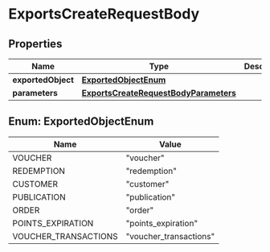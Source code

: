 

# ExportsCreateRequestBody


## Properties

| Name | Type | Description |
|------------ | ------------- | ------------- |
|**exportedObject** | [**ExportedObjectEnum**](#ExportedObjectEnum) |  |
|**parameters** | [**ExportsCreateRequestBodyParameters**](ExportsCreateRequestBodyParameters.md) |  |



## Enum: ExportedObjectEnum

| Name | Value |
|---- | -----|
| VOUCHER | &quot;voucher&quot; |
| REDEMPTION | &quot;redemption&quot; |
| CUSTOMER | &quot;customer&quot; |
| PUBLICATION | &quot;publication&quot; |
| ORDER | &quot;order&quot; |
| POINTS_EXPIRATION | &quot;points_expiration&quot; |
| VOUCHER_TRANSACTIONS | &quot;voucher_transactions&quot; |



